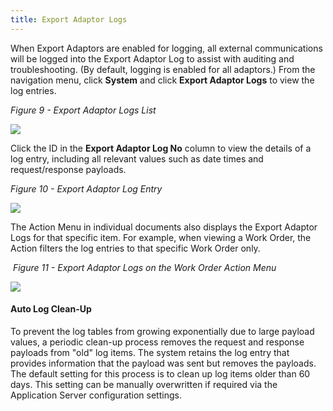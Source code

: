 ```yaml
---
title: Export Adaptor Logs
---
```



When Export Adaptors are enabled for logging, all external communications will be logged into the Export Adaptor Log to assist with auditing and troubleshooting. (By default, logging is enabled for all adaptors.) From the navigation menu, click **System** and click **Export Adaptor Logs** to view the log entries.

_Figure 9 - Export Adaptor Logs List_

![](Webhooks%20User%20Guide%20%E2%80%93%20Xytech%20Systems/20338627703195.png)

Click the ID in the **Export Adaptor Log No** column to view the details of a log entry, including all relevant values such as date times and request/response payloads.

_Figure 10 - Export Adaptor Log Entry_

![](Webhooks%20User%20Guide%20%E2%80%93%20Xytech%20Systems/20338643730331.png)

The Action Menu in individual documents also displays the Export Adaptor Logs for that specific item. For example, when viewing a Work Order, the Action filters the log entries to that specific Work Order only.

 _Figure 11 - Export Adaptor Logs on the Work Order Action Menu_

![](Webhooks%20User%20Guide%20%E2%80%93%20Xytech%20Systems/21958631099419.png)

#### **Auto Log Clean-Up**

To prevent the log tables from growing exponentially due to large payload values, a periodic clean-up process removes the request and response payloads from "old" log items. The system retains the log entry that provides information that the payload was sent but removes the payloads. The default setting for this process is to clean up log items older than 60 days. This setting can be manually overwritten if required via the Application Server configuration settings.
